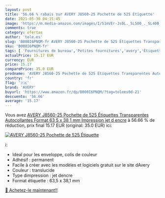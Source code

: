 ```yaml
---
layout: post
title: '56.66 % rabais sur AVERY J8560-25 Pochette de 525 Étiquette'
date: 2021-05-30 04:15:45
image: 'https://m.media-amazon.com/images/I/51mVEr-Js0L._SL500_._SL400_.jpg'
comments: true
category: ofertas
author: 'tole.es'
slug: 'B000I6PNQM-fr AVERY J8560-25 Pochette de 525 Étiquettes Transparentes...'
sku: 'B000I6PNQM-fr'
tags: [ 'Fournitures de bureau','Petites fournitures','avery','Étiquettes et autocollants','Étiquettes pour imprimante laser et jet dencre','Étiquettes, onglets séparateurs et tampons', ]
actualPrice: 15.17 EUR
currency: EUR
price: 15.17
comparePrice: 35.0 EUR
prodname: 'AVERY J8560-25 Pochette de 525 Étiquettes Transparentes Autocollantes  Format 63 5 x 38 1 mm  Impression jet d encre'
country: 'fr'
flag: '🇫🇷'
brand: 'AVERY'
buyurl: 'https://www.amazon.fr/dp/B000I6PNQM/?tag=tolees0d-21'
descuento: '56.66'
average: '15.17'
---
```


Vous avez [AVERY J8560-25 Pochette de 525 Étiquettes Transparentes Autocollantes  Format 63 5 x 38 1 mm  Impression jet d encre](https://www.amazon.fr/dp/B000I6PNQM/?tag=tolees0d-21)  à  56.66 % de réduction, prix final  15.17 EUR (original: 35.0 EUR) ici:

[![AVERY J8560-25 Pochette de 525 Étiquette](https://m.media-amazon.com/images/I/51mVEr-Js0L._SL500_._SL400_.jpg)](https://www.amazon.fr/dp/B000I6PNQM/?tag=tolees0d-21)

ℹ️:

- Ideal pour les enveloppe, colis de couleur
- Adhésif : permanent
- Facile à créer avec les modèles et logiciels gratuit sur le site dAvery
- Couleur : translucide
- Type dimpression : jet dencre
- Format étiquette : 63,5 x 38,1 mm

[🛒 Achetez-le maintenant!!](https://www.amazon.fr/dp/B000I6PNQM/?tag=tolees0d-21)
